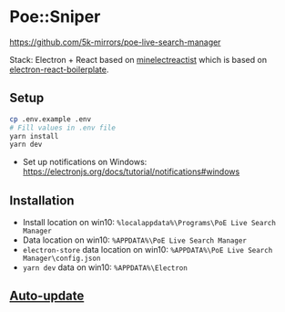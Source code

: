 # Poe::Sniper

https://github.com/5k-mirrors/poe-live-search-manager

Stack: Electron + React based on [minelectreactist](https://github.com/gomorizsolt/minelectreactist) which is based on [electron-react-boilerplate](https://github.com/electron-react-boilerplate/electron-react-boilerplate).

## Setup

```bash
cp .env.example .env
# Fill values in .env file
yarn install
yarn dev
```

- Set up notifications on Windows: https://electronjs.org/docs/tutorial/notifications#windows

## Installation

- Install location on win10: `%localappdata%\Programs\PoE Live Search Manager`
- Data location on win10: `%APPDATA%\PoE Live Search Manager`
- `electron-store` data location on win10: `%APPDATA%\PoE Live Search Manager\config.json`
- `yarn dev` data on win10: `%APPDATA%\Electron`

## [Auto-update](doc/auto-update.md)

